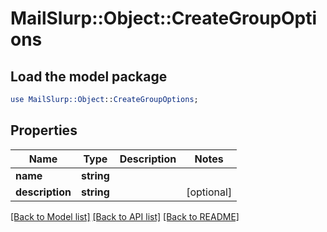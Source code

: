 # MailSlurp::Object::CreateGroupOptions

## Load the model package
```perl
use MailSlurp::Object::CreateGroupOptions;
```

## Properties
Name | Type | Description | Notes
------------ | ------------- | ------------- | -------------
**name** | **string** |  | 
**description** | **string** |  | [optional] 

[[Back to Model list]](../README#documentation-for-models) [[Back to API list]](../README#documentation-for-api-endpoints) [[Back to README]](../README)


